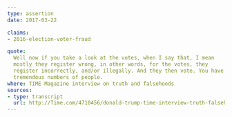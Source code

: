 ```yaml
---
type: assertion
date: 2017-03-22

claims:
- 2016-election-voter-fraud

quote:
  Well now if you take a look at the votes, when I say that, I mean
  mostly they register wrong, in other words, for the votes, they
  register incorrectly, and/or illegally. And they then vote. You have
  tremendous numbers of people.
where: TIME Magazine interview on truth and falsehoods
sources:
- type: transcript
  url: http://Time.com/4710456/donald-trump-time-interview-truth-falsehood/
---
```

